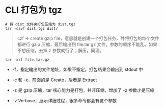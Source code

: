 # CLI 打包为 tgz

```shll
# 将 dist 文件夹打包压缩为 dist.tgz
tar -czvf dist.tgz dist/
```

> czf -> create gzip file，意思就是创建一个打包任务，并将打包的每个文件都进行 gzip 压缩，最后输出到 file.tar.gz 文件，参数的顺序不能乱。如果不想压缩，去掉 z 参数就行了；解压，同理。

```shell
tar -xzf file.tar.gz
```

- -f，指定输出的文件地址，如果不指定，打包结果会输出到 stdout 中

- -c 和 -x，前面的是 Create，后者是 Extract

- -z 是 gzip 压缩，tar 核心能力是打包，并非压缩，增加了 -z 参数才是压缩

- -v Verbose，展示详细过程，很多命令都会有这个参数
